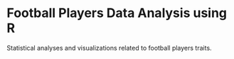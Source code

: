 # Football Players Data Analysis using R
Statistical analyses and visualizations related to football players traits.
